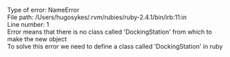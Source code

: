 Type of error: NameError   
File path: /Users/hugosykes/.rvm/rubies/ruby-2.4.1/bin/irb:11:in  
Line number: 1  
Error means that there is no class called 'DockingStation' from which to make the new object  
To solve this error we need to define a class called 'DockingStation' in ruby 
